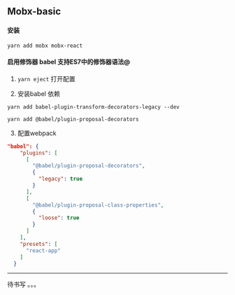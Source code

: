 ## Mobx-basic 

#### 安装
`yarn add mobx mobx-react`

#### 启用修饰器  babel 支持ES7中的修饰器语法@

1. `yarn eject` 打开配置

1. 安装babel 依赖

`yarn add babel-plugin-transform-decorators-legacy --dev`

`yarn add @babel/plugin-proposal-decorators`

3. 配置webpack

```json
"babel": {
    "plugins": [
      [
        "@babel/plugin-proposal-decorators",
        {
          "legacy": true
        }
      ],
      [
        "@babel/plugin-proposal-class-properties",
        {
          "loose": true
        }
      ]
    ],
    "presets": [
      "react-app"
    ]
  }
```



---



待书写 。。。